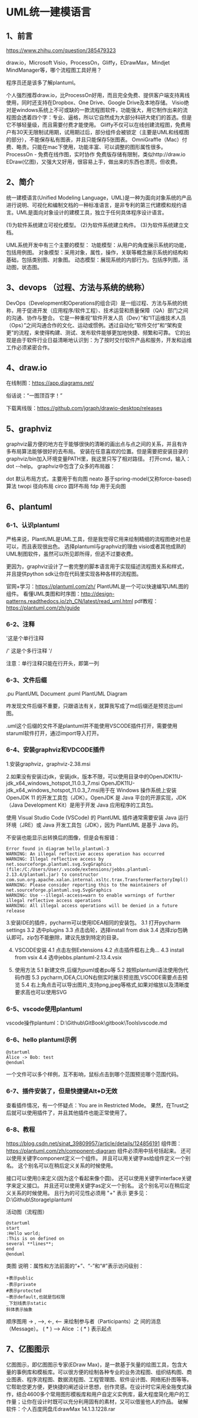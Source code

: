 # UML统一建模语言

## 1、前言
https://www.zhihu.com/question/385479323

draw.io，Microsoft Visio，ProcessOn，Gliffy，EDrawMax，Mindjet MindManager等，哪个流程图工具好用？

程序员还是该多了解plantuml。

个人强烈推荐draw.io，比ProcessOn好用，而且完全免费、提供客户端支持离线使用，同时还支持在Dropbox、One Drive、Google Drive及本地存储。
Visio绝对是windows系统上不可或缺的一款流程图软件，功能强大，用它制作出来的流程图会透着四个字：专业、逼格，所以它自然成为大部分科研大佬们的首选。但是它不够轻量级，而且需要付费才能使用。
Gliffy不仅可以在线创建流程图，免费用户有30天无限制试用期，试用期过后，部分组件会被锁定（主要是UML和线框图的部分），不能保存私有图表，并且只能保存5张图表。
OmniGraffle（Mac）付费、略贵。只能在mac下使用，功能丰富、可以调整的图形属性很多。
ProcessOn - 免费在线作图，实时协作 免费版存储有限制，类似http://draw.io
EDraw(亿图)，又强大又好用，很容易上手，做出来的东西也漂亮，但收费。

## 2、简介
统一建模语言(Unified Modeling Language，UML)是一种为面向对象系统的产品进行说明、可视化和编制文档的一种标准语言，是非专利的第三代建模和规约语言。UML是面向对象设计的建模工具，独立于任何具体程序设计语言。

(1)为软件系统建立可视化模型。
(2)为软件系统建立构件。
(3)为软件系统建立文档。

UML系统开发中有三个主要的模型：
功能模型：从用户的角度展示系统的功能，包括用例图。
对象模型：采用对象，属性，操作，关联等概念展示系统的结构和基础，包括类别图、对象图。 
动态模型：展现系统的内部行为。包括序列图，活动图，状态图。

## 3、devops （过程、方法与系统的统称）
DevOps（Development和Operations的组合词）是一组过程、方法与系统的统称，用于促进开发（应用程序/软件工程）、技术运营和质量保障（QA）部门之间的沟通、协作与整合。
它是一种重视“软件开发人员（Dev）”和“IT运维技术人员（Ops）”之间沟通合作的文化、运动或惯例。透过自动化“软件交付”和“架构变更”的流程，来使得构建、测试、发布软件能够更加地快捷、频繁和可靠。
它的出现是由于软件行业日益清晰地认识到：为了按时交付软件产品和服务，开发和运维工作必须紧密合作。

## 4、draw.io
在线制图：https://app.diagrams.net/

俗话说：“一图顶百字！”

下载离线版：https://github.com/jgraph/drawio-desktop/releases

## 5、graphviz
graphviz最方便的地方在于能够很快的清晰的画出点与点之间的关系，并且有许多布局算法能够很好的去布局。
安装在任意喜欢的位置。但是需要把安装目录的graphviz/bin加入环境变量PATH里，我这里只写了相对路径。
打开cmd，输入：dot --help。
graphviz中包含了众多的布局器：

dot 默认布局方式，主要用于有向图
neato 基于spring-model(又称force-based)算法
twopi 径向布局
circo 圆环布局
fdp 用于无向图

## 6、plantuml

### 6-1、认识plantuml
严格来说，PlantUML是UML工具，但是我觉得它用来绘制精细的流程图绝对也是可以，而且表现很出色。
选择plantuml与graphviz的理由
visio或者其他成熟的UML制图软件，虽然可以所见即所得，但逃不过要收费。

更因为，graphviz设计了一套完整的脚本语言用于实现描述流程图关系和样式，并且提供python sdk让你在代码里实现各种各样的流程图。

官网+学习：https://plantuml.com/zh/
PlantUML是一个可以快速编写UML图的组件。
看懂UML类图和时序图：http://design-patterns.readthedocs.io/zh_CN/latest/read_uml.html
pdf教程：https://plantuml.com/zh/guide

### 6-2、注释
'这是个单行注释

/'
这是个多行注释
'/

注意：单行注释只能在行开头，即第一列

### 6-3、文件后缀
.pu PlantUML Document
.puml PlantUML Diagram

咋发现文件后缀不重要，只跟语法有关，就算我写成了md后缀还是预览出uml图。

.uml这个后缀的文件不是plantuml并不能使用VSCODE插件打开，需要使用staruml软件打开，通过import导入打开。

### 6-4、安装graphviz和VDCODE插件
1.安装graphviz，graphviz-2.38.msi

2.如果没有安装过jdk，安装jdk，版本不限，可以使用目录中的OpenJDK11U-jdk_x64_windows_hotspot_11.0.3_7.msi
OpenJDK11U-jdk_x64_windows_hotspot_11.0.3_7.msi用于在 Windows 操作系统上安装 OpenJDK 11 的开发工具包（JDK）。OpenJDK 是 Java 平台的开源实现，JDK（Java Development Kit）是用于开发 Java 应用程序的工具包。

使用 Visual Studio Code (VSCode) 的 PlantUML 插件通常需要安装 Java 运行环境（JRE）或 Java 开发工具包（JDK），因为 PlantUML 是基于 Java 的。

不安装也能显示出转换后的图像，但是会有报错：
```
Error found in diagram hello_plantuml-3
WARNING: An illegal reflective access operation has occurred
WARNING: Illegal reflective access by net.sourceforge.plantuml.svg.SvgGraphics (file:/C:/Users/User/.vscode/extensions/jebbs.plantuml-2.13.4/plantuml.jar) to constructor com.sun.org.apache.xalan.internal.xsltc.trax.TransformerFactoryImpl()
WARNING: Please consider reporting this to the maintainers of net.sourceforge.plantuml.svg.SvgGraphics
WARNING: Use --illegal-access=warn to enable warnings of further illegal reflective access operations
WARNING: All illegal access operations will be denied in a future release
```

3.安装IDE的插件，pycharm可以使用IDEA相同的安装包。
    3.1 打开pycharm settings
    3.2 选中plugins
    3.3 点击齿轮，选择install from disk
    3.4 选择zip包确认即可。zip包不能删除，建议先放到特定的目录。

4. VSCODE安装
    4.1 点击左侧Extensions
    4.2 点击插件框右上角...
    4.3 install from vsix
    4.4 选中jebbs.plantuml-2.13.4.vsix

5. 使用方法
    5.1 新建文件,后缀为puml或者pu等
    5.2 按照plantuml语法使用伪代码作图
    5.3 pycharm,IDEA,CLION右侧实时展示预览图,VSCODE需要点击预览
    5.4 右上角点击可以导出图片,支持png,jpeg等格式,如果对缩放以及清晰度要求高也可以使用SVG

### 6-5、vscode使用plantuml
vscode操作plantuml：D:\Github\GitBook\gitbook\Tools\vscode.md

### 6-6、hello plantuml示例
```
@startuml
Alice -> Bob: test
@enduml
```

一个文件可以多个样例，互不影响，鼠标点击到哪个范围预览哪个范围代码。

### 6-7、插件安装了，但是快捷键Alt+D无效
查看插件情况，有一个怀疑点：You are in Restricted Mode。
果然，在Trust之后就可以使用插件了，并且其他插件也能正常使用了。

### 6-8、教程
https://blog.csdn.net/sinat_39809957/article/details/124856191
组件图：https://plantuml.com/zh/component-diagram
组件必须用中括号括起来。
还可以使用关键字component定义一个组件。 并且可以用关键字as给组件定义一个别名。 这个别名可以在稍后定义关系的时候使用。

接口可以使用()来定义(因为这个看起来像个圆)。
还可以使用关键字interface关键字来定义接口。 并且还可以使用关键字as定义一个别名。 这个别名可以在稍后定义关系的时候使用。
且行为的可见性必须用 "+" 表示
更多见：D:\Github\Storage\plantuml

活动图（流程图）
```
@startuml
start
:Hello world;
:This is on defined on
several **lines**;
end
@enduml
```

类图
说明：属性和方法前面的“+”、“-”和“#”表示访问级别：
```
+表示public
-表示private  
#表示protected 
~表示default,也就是包权限  
_下划线表示static  
斜体表示抽象 
```

顺序图用 -> , –>, <-, <– 来绘制参与者（Participants）之 间的消息（Message）。
( * ) –> Alice ：( * ) 表示起点

## 7、亿图图示
亿图图示，即亿图图示专家(EDraw Max)，是一款基于矢量的绘图工具，包含大量的事例库和模板库。可以很方便的绘制各种专业的业务流程图、组织结构图、商业图表、程序流程图、数据流程图、工程管理图、软件设计图、网络拓扑图等等。它帮助您更方便，更快捷的阐述设计思想，创作灵感。在设计时它采用全拖曳式操作，结合4600多个常用图形模板库和用户自定义实例库，最大程度简化用户的工作量；让你在设计时既可以充分利用固有的素材，又可以借鉴他人的作品。
破解软件：个人百度网盘/EdrawMax 14.1.3.1228.rar

















